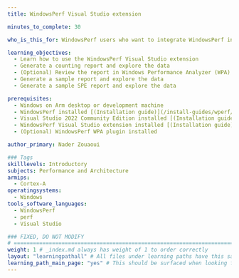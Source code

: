 ```yaml
---
title: WindowsPerf Visual Studio extension

minutes_to_complete: 30

who_is_this_for: WindowsPerf users who want to integrate WindowsPerf into their development flow.

learning_objectives:
  - Learn how to use the WindowsPerf Visual Studio extension
  - Generate a counting report and explore the data
  - (Optional) Review the report in Windows Performance Analyzer (WPA)
  - Generate a sample report and explore the data
  - Generate a sample SPE report and explore the data

prerequisites:
  - Windows on Arm desktop or development machine
  - WindowsPerf installed [(Installation guide)](/install-guides/wperf/)
  - Visual Studio 2022 Community Edition installed [(Installation guide)](/install-guides/vs-woa/)
  - WindowsPerf Visual Studio extension installed [(Installation guide)](/install-guides/windows-perf-vs-extension/)
  - (Optional) WindowsPerf WPA plugin installed

author_primary: Nader Zouaoui

### Tags
skilllevels: Introductory
subjects: Performance and Architecture
armips:
  - Cortex-A
operatingsystems:
  - Windows
tools_software_languages:
  - WindowsPerf
  - perf
  - Visual Studio

### FIXED, DO NOT MODIFY
# ================================================================================
weight: 1 # _index.md always has weight of 1 to order correctly
layout: "learningpathall" # All files under learning paths have this same wrapper
learning_path_main_page: "yes" # This should be surfaced when looking for related content. Only set for _index.md of learning path content.
---
```

